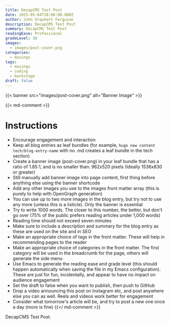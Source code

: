 ```yaml
---
title: DecapCMS Test Post
date: 2025-05-04T18:08:00.000Z
author: John Urquhart Ferguson
description: DecapCMS Test Post
summary: DecapCMS Test Post
readingEase: Professional
gradeLevel: 30
images:
  - images/post-cover.png
categories:
  - musings
tags:
  - musings
  - coding
  - backstage
draft: false
---
```

{{< banner src="images/post-cover.png" alt="Banner Image" >}}

{{< md-comment >}}

# Instructions

* Encourage engagement and interaction
* Keep all blog entries as leaf bundles (for example, `hugo new content tech/blog-entry-name` with no .md creates a leaf bundle in the tech section)
* Create a banner image (post-cover.png) in your leaf bundle that has a ratio of 1.85:1, and is no smaller than: 962x520 pixels (Ideally 1536x830 or greater)
* Still manually add banner image into page content, first thing before anything else using the banner shortcode
* Add any other images you use to the images front matter array (this is purely to help with OpenGraph generation)
* You can use up to two more images in the blog entry, but try not to use any more (unless this is a listicle). Only the banner is essential
* Try to write 1000 words. The closer to this number, the better, but don't go over (75% of the public prefers reading articles under 1,000 words)
* Reading time should not exceed seven minutes
* Make sure to include a description and summary for the blog entry as these are used on the site and in SEO
* Make an appropriate choice of tags in the front matter. These will help in recommending pages to the reader
* Make an appropriate choice of categories in the front matter. The first category will be used in the breadcrumb for the page, others will generate the side menu
* Use Emacs to generate the reading ease and grade level (this should happen automatically when saving the file in my Emacs configuration). These are just for fun, incidentally, and appear to have no impact on audience engagement
* Set the draft to false when you want to publish, then push to GitHub
* Drop a video announcing this post on Instagram etc, and post anywhere else you can as well. Reels and videos work better for engagement
* Consider what tomorrow's article will be, and try to post a new one once a day (more is fine)
  {{</ md-comment >}}

DecapCMS Test Post.
